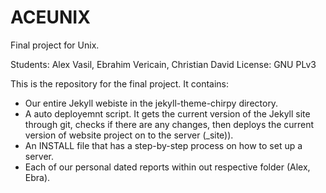 # ACEUNIX

Final project for Unix.

Students: Alex Vasil, Ebrahim Vericain, Christian David
License: GNU PLv3

This is the repository for the final project. It contains:

- Our entire Jekyll webiste in the jekyll-theme-chirpy directory.
- A auto deployemnt script. It gets the current version of the Jekyll site through git, checks if there are any changes, then deploys the current version of website project on to the server (_site)).
- An INSTALL file that has a step-by-step process on how to set up a server.
- Each of our personal dated reports within out respective folder (Alex, Ebra).
